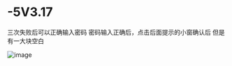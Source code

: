 # -5V3.17
三次失败后可以正确输入密码
密码输入正确后，点击后面提示的小窗确认后
但是有一大块空白

![image](https://github.com/user-attachments/assets/1c009674-371d-4e87-8908-62937a661971)
